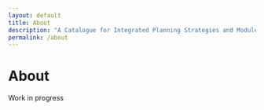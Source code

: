 ```yaml
---
layout: default
title: About
description: "A Catalogue for Integrated Planning Strategies and Modules"
permalink: /about
---
```


# About

Work in progress